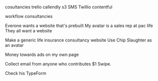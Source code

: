 cosultancies
    trello
    callendly
    s3
    SMS
        Twillio
    contentful

workflow
    consultancies


Everone wants a website that's prebuilt
My avatar is a sales rep at pac life
They all want a website

Make a generic life insurance consultancy website
Use Chip Slaughter as an avatar

Money towards ads on my own page

Collect email from anyone who contributes $1 Swipe.

Check his TypeForm
